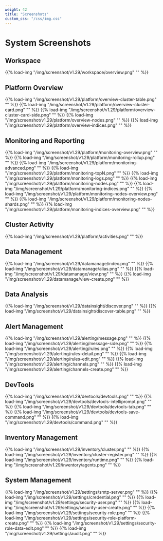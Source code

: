 ```yaml
---
weight: 42
title: "Screenshots"
custom_css: "/css/img.css"
---
```


# System Screenshots

## Workspace

{{% load-img "/img/screenshot/v1.29/workspace/overview.png" "" %}}

## Platform Overview

{{% load-img "/img/screenshot/v1.29/platform/overview-cluster-table.png" "" %}}
{{% load-img "/img/screenshot/v1.29/platform/overview-cluster-card.png" "" %}}
{{% load-img "/img/screenshot/v1.29/platform/overview-cluster-card-side.png" "" %}}
{{% load-img "/img/screenshot/v1.29/platform/overview-nodes.png" "" %}}
{{% load-img "/img/screenshot/v1.29/platform/overview-indices.png" "" %}}

## Monitoring and Reporting

{{% load-img "/img/screenshot/v1.29/platform/monitoring-overview.png" "" %}}
{{% load-img "/img/screenshot/v1.29/platform/monitoring-rollup.png" "" %}}
{{% load-img "/img/screenshot/v1.29/platform/monitoring-advanced.png" "" %}}
{{% load-img "/img/screenshot/v1.29/platform/monitoring-topN.png" "" %}}
{{% load-img "/img/screenshot/v1.29/platform/monitoring-logs.png" "" %}}
{{% load-img "/img/screenshot/v1.29/platform/monitoring-nodes.png" "" %}}
{{% load-img "/img/screenshot/v1.29/platform/monitoring-indices.png" "" %}}
{{% load-img "/img/screenshot/v1.29/platform/monitoring-nodes-overview.png" "" %}}
{{% load-img "/img/screenshot/v1.29/platform/monitoring-nodes-shards.png" "" %}}
{{% load-img "/img/screenshot/v1.29/platform/monitoring-indices-overview.png" "" %}}

## Cluster Activity

{{% load-img "/img/screenshot/v1.29/platform/activities.png" "" %}}

## Data Management

{{% load-img "/img/screenshot/v1.29/datamanage/index.png" "" %}}
{{% load-img "/img/screenshot/v1.29/datamanage/alias.png" "" %}}
{{% load-img "/img/screenshot/v1.29/datamanage/view.png" "" %}}
{{% load-img "/img/screenshot/v1.29/datamanage/view-create.png" "" %}}

## Data Analysis

{{% load-img "/img/screenshot/v1.29/datainsight/discover.png" "" %}}
{{% load-img "/img/screenshot/v1.29/datainsight/discover-table.png" "" %}}

## Alert Management

{{% load-img "/img/screenshot/v1.29/alerting/message.png" "" %}}
{{% load-img "/img/screenshot/v1.29/alerting/message-side.png" "" %}}
{{% load-img "/img/screenshot/v1.29/alerting/rules.png" "" %}}
{{% load-img "/img/screenshot/v1.29/alerting/rules-detail.png" "" %}}
{{% load-img "/img/screenshot/v1.29/alerting/rules-edit.png" "" %}}
{{% load-img "/img/screenshot/v1.29/alerting/channels.png" "" %}}
{{% load-img "/img/screenshot/v1.29/alerting/channels-create.png" "" %}}

## DevTools

{{% load-img "/img/screenshot/v1.29/devtools/devtools.png" "" %}}
{{% load-img "/img/screenshot/v1.29/devtools/devtools-intelliprompt.png" "" %}}
{{% load-img "/img/screenshot/v1.29/devtools/devtools-tab.png" "" %}}
{{% load-img "/img/screenshot/v1.29/devtools/devtools-save-command.png" "" %}}
{{% load-img "/img/screenshot/v1.29/devtools/command.png" "" %}}

## Inventory Management

{{% load-img "/img/screenshot/v1.29/inventory/cluster.png" "" %}}
{{% load-img "/img/screenshot/v1.29/inventory/cluster-register.png" "" %}}
{{% load-img "/img/screenshot/v1.29/inventory/runtime.png" "" %}}
{{% load-img "/img/screenshot/v1.29/inventory/agents.png" "" %}}

## System Management

{{% load-img "/img/screenshot/v1.29/settings/smtp-server.png" "" %}}
{{% load-img "/img/screenshot/v1.29/settings/credential.png" "" %}}
{{% load-img "/img/screenshot/v1.29/settings/security-user.png" "" %}}
{{% load-img "/img/screenshot/v1.29/settings/security-user-create.png" "" %}}
{{% load-img "/img/screenshot/v1.29/settings/security-role.png" "" %}}
{{% load-img "/img/screenshot/v1.29/settings/security-role-platform-create.png" "" %}}
{{% load-img "/img/screenshot/v1.29/settings/security-role-data-edit.png" "" %}}
{{% load-img "/img/screenshot/v1.29/settings/audit.png" "" %}}
